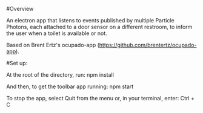 #Overview

An electron app that listens to events published by multiple Particle Photons, each attached to a door sensor on a different restroom, to inform the user when a toilet is available or not.

Based on Brent Ertz's ocupado-app (https://github.com/brentertz/ocupado-app).

#Set up:

At the root of the directory, run:
npm install

And then, to get the toolbar app running:
npm start

To stop the app, select Quit from the menu or, in your terminal, enter:
Ctrl + C

